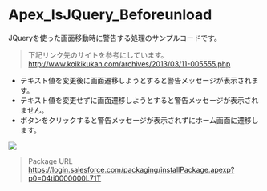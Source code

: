 Apex_IsJQuery_Beforeunload
==========================

JQueryを使った画面移動時に警告する処理のサンプルコードです。  
>下記リンク先のサイトを参考にしています。  
>http://www.koikikukan.com/archives/2013/03/11-005555.php  
  
- テキスト値を変更後に画面遷移しようとすると警告メッセージが表示されます。
- テキスト値を変更せずに画面遷移しようとすると警告メッセージが表示されません。
- ボタンをクリックすると警告メッセージが表示されずにホーム画面に遷移します。
  
<img src="http://cdn-ak.f.st-hatena.com/images/fotolife/t/tyoshikawa1106/20131127/20131127230312.png" />  
  
>Package URL  
>https://login.salesforce.com/packaging/installPackage.apexp?p0=04ti0000000L71T
